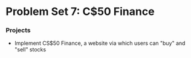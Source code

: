 # Problem Set 7: C$50 Finance

### Projects

* Implement CS$50 Finance, a website via which users can "buy" and "sell" stocks
